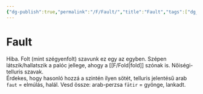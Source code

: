 ```yaml
---
{"dg-publish":true,"permalink":"/F/Fault/","title":"Fault","tags":["dg_uploaded"],"created":"2023-10-10T10:48","updated":"2023-10-25T01:17"}
---
```



# Fault

Hiba. Folt (mint szégyenfolt) szavunk ez egy az egyben. Szépen látszik/hallatszik a palóc jellege, ahogy a [[F/Fold\|fold]] szónak is. Nőiségi-telluris szavak.  
Érdekes, hogy hasonló hozzá a szintén ilyen sötét, telluris jelentésű arab `faut` = elmúlás, halál. Vesd össze: arab-perzsa `fātir` = gyönge, lankadt.  